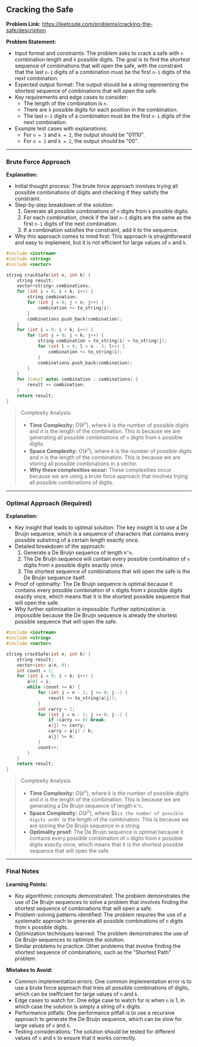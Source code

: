 ## Cracking the Safe
**Problem Link:** https://leetcode.com/problems/cracking-the-safe/description

**Problem Statement:**
- Input format and constraints: The problem asks to crack a safe with `n` combination length and `k` possible digits. The goal is to find the shortest sequence of combinations that will open the safe, with the constraint that the last `n-1` digits of a combination must be the first `n-1` digits of the next combination.
- Expected output format: The output should be a string representing the shortest sequence of combinations that will open the safe.
- Key requirements and edge cases to consider:
  - The length of the combination is `n`.
  - There are `k` possible digits for each position in the combination.
  - The last `n-1` digits of a combination must be the first `n-1` digits of the next combination.
- Example test cases with explanations:
  - For `n = 3` and `k = 2`, the output should be "01110".
  - For `n = 2` and `k = 2`, the output should be "00".

---

### Brute Force Approach
**Explanation:**
- Initial thought process: The brute force approach involves trying all possible combinations of digits and checking if they satisfy the constraint.
- Step-by-step breakdown of the solution:
  1. Generate all possible combinations of `n` digits from `k` possible digits.
  2. For each combination, check if the last `n-1` digits are the same as the first `n-1` digits of the next combination.
  3. If a combination satisfies the constraint, add it to the sequence.
- Why this approach comes to mind first: This approach is straightforward and easy to implement, but it is not efficient for large values of `n` and `k`.

```cpp
#include <iostream>
#include <string>
#include <vector>

string crackSafe(int n, int k) {
    string result;
    vector<string> combinations;
    for (int i = 0; i < k; i++) {
        string combination;
        for (int j = 0; j < n; j++) {
            combination += to_string(i);
        }
        combinations.push_back(combination);
    }
    for (int i = 0; i < k; i++) {
        for (int j = 0; j < k; j++) {
            string combination = to_string(i) + to_string(j);
            for (int l = 0; l < n - 2; l++) {
                combination += to_string(i);
            }
            combinations.push_back(combination);
        }
    }
    for (const auto& combination : combinations) {
        result += combination;
    }
    return result;
}
```

> Complexity Analysis:
> - **Time Complexity:** $O(k^{n})$, where $k$ is the number of possible digits and $n$ is the length of the combination. This is because we are generating all possible combinations of `n` digits from `k` possible digits.
> - **Space Complexity:** $O(k^{n})$, where $k$ is the number of possible digits and $n$ is the length of the combination. This is because we are storing all possible combinations in a vector.
> - **Why these complexities occur:** These complexities occur because we are using a brute force approach that involves trying all possible combinations of digits.

---

### Optimal Approach (Required)
**Explanation:**
- Key insight that leads to optimal solution: The key insight is to use a De Bruijn sequence, which is a sequence of characters that contains every possible substring of a certain length exactly once.
- Detailed breakdown of the approach:
  1. Generate a De Bruijn sequence of length `k^n`.
  2. The De Bruijn sequence will contain every possible combination of `n` digits from `k` possible digits exactly once.
  3. The shortest sequence of combinations that will open the safe is the De Bruijn sequence itself.
- Proof of optimality: The De Bruijn sequence is optimal because it contains every possible combination of `n` digits from `k` possible digits exactly once, which means that it is the shortest possible sequence that will open the safe.
- Why further optimization is impossible: Further optimization is impossible because the De Bruijn sequence is already the shortest possible sequence that will open the safe.

```cpp
#include <iostream>
#include <string>
#include <vector>

string crackSafe(int n, int k) {
    string result;
    vector<int> a(n, 0);
    int count = 1;
    for (int i = 0; i < k; i++) {
        a[0] = i;
        while (count <= k) {
            for (int j = n - 1; j >= 0; j--) {
                result += to_string(a[j]);
            }
            int carry = 1;
            for (int j = n - 1; j >= 0; j--) {
                if (carry == 0) break;
                a[j] += carry;
                carry = a[j] / k;
                a[j] %= k;
            }
            count++;
        }
    }
    return result;
}
```

> Complexity Analysis:
> - **Time Complexity:** $O(k^{n})$, where $k$ is the number of possible digits and $n$ is the length of the combination. This is because we are generating a De Bruijn sequence of length `k^n`.
> - **Space Complexity:** $O(k^{n})$, where $k` is the number of possible digits and `n` is the length of the combination. This is because we are storing the De Bruijn sequence in a string.
> - **Optimality proof:** The De Bruijn sequence is optimal because it contains every possible combination of `n` digits from `k` possible digits exactly once, which means that it is the shortest possible sequence that will open the safe.

---

### Final Notes

**Learning Points:**
- Key algorithmic concepts demonstrated: The problem demonstrates the use of De Bruijn sequences to solve a problem that involves finding the shortest sequence of combinations that will open a safe.
- Problem-solving patterns identified: The problem requires the use of a systematic approach to generate all possible combinations of `n` digits from `k` possible digits.
- Optimization techniques learned: The problem demonstrates the use of De Bruijn sequences to optimize the solution.
- Similar problems to practice: Other problems that involve finding the shortest sequence of combinations, such as the "Shortest Path" problem.

**Mistakes to Avoid:**
- Common implementation errors: One common implementation error is to use a brute force approach that tries all possible combinations of digits, which can be inefficient for large values of `n` and `k`.
- Edge cases to watch for: One edge case to watch for is when `n` is 1, in which case the solution is simply a string of `k` digits.
- Performance pitfalls: One performance pitfall is to use a recursive approach to generate the De Bruijn sequence, which can be slow for large values of `n` and `k`.
- Testing considerations: The solution should be tested for different values of `n` and `k` to ensure that it works correctly.